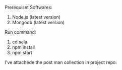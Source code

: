 Prerequiset Softwares:
1. Node.js (latest version)
2. Mongodb (latest version)


Run command:
1. cd sela
2. npm install
3. npm start


I've attachede the post man collection in project repo.
